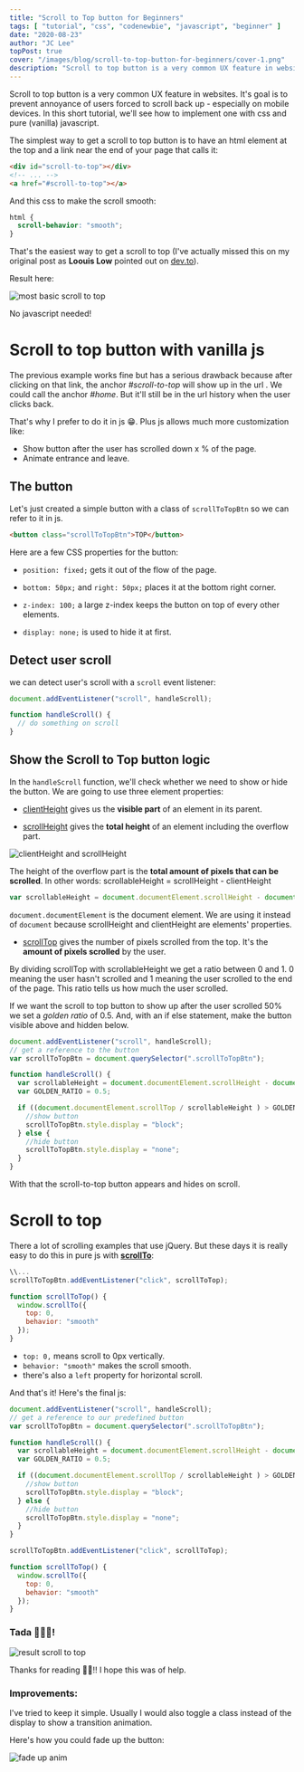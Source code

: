 ```yaml
---
title: "Scroll to Top button for Beginners"
tags: [ "tutorial", "css", "codenewbie", "javascript", "beginner" ]
date: "2020-08-23"
author: "JC Lee"
topPost: true
cover: "/images/blog/scroll-to-top-button-for-beginners/cover-1.png"
description: "Scroll to top button is a very common UX feature in websites. It's goal is to prevent annoyance of users forced to scroll back up - especially on mobile devices. In this short tutorial, we'll see how to implement one with css and pure (vanilla) javascript."
---
```


Scroll to top button is a very common UX feature in websites. It's goal is to prevent annoyance of users forced to scroll back up - especially on mobile devices. In this short tutorial, we'll see how to implement one with css and pure (vanilla) javascript.

The simplest way to get a scroll to top button is to have an html element at the top and a link near the end of your page that calls it:

```html
<div id="scroll-to-top"></div>
<!-- ... -->
<a href="#scroll-to-top"></a>
```

And this css to make the scroll smooth:

```css
html {
  scroll-behavior: "smooth";
}
```

That's the easiest way to get a scroll to top (I've actually missed this on my original post as **Loouis Low** pointed out on [dev.to](https://dev.to/ljcdev/scroll-to-top-button-in-vanilla-js-beginners-2nc)).

Result here:

![most basic scroll to top](https://codepen.io/ljc-dev/pen/XWNzNWQ?editors=1100)

No javascript needed!

# Scroll to top button with vanilla js

The previous example works fine but has a serious drawback because after clicking on that link, the anchor *#scroll-to-top* will show up in the url . We could call the anchor *#home*. But it'll still be in the url history when the user clicks back.

That's why I prefer to do it in js 😁. Plus js allows much more customization like:

- Show button after the user has scrolled down x % of the page.
- Animate entrance and leave.

## The button

Let's just created a simple button with a class of `scrollToTopBtn` so we can refer to it in js.

```html
<button class="scrollToTopBtn">TOP</button>
```

Here are a few CSS properties for the button:

-  `position: fixed;` gets it out of the flow of the page. 

-  `bottom: 50px;` and `right: 50px;` places it at the bottom right corner.
 
-  `z-index: 100;` a large z-index keeps the button on top of every other elements.

-  `display: none;` is used to hide it at first.

## Detect user scroll

we can detect user's scroll with a `scroll` event listener:

```js
document.addEventListener("scroll", handleScroll);

function handleScroll() {
  // do something on scroll
}
```

## Show the Scroll to Top button logic

In the `handleScroll` function, we'll check whether we need to show or hide the button. We are going to use three element properties: 

- [clientHeight](https://developer.mozilla.org/en-US/docs/Web/API/Element/clientHeight) gives us the **visible part** of an element in its parent.

- [scrollHeight](https://developer.mozilla.org/en-US/docs/Web/API/Element/scrollHeight) gives the **total height** of an element including the overflow part.

![clientHeight and scrollHeight](/images/blog/scroll-to-top-button-for-beginners/0.png)

The height of the overflow part is the **total amount of pixels that can be scrolled**. In other words: scrollableHeight = scrollHeight - clientHeight

```js
var scrollableHeight = document.documentElement.scrollHeight - document.documentElement.clientHeight;
```

`document.documentElement` is the document element. We are using it instead of `document` because scrollHeight and clientHeight are elements' properties.

- [scrollTop](https://developer.mozilla.org/en-US/docs/Web/API/Element/scrollTop) gives the number of pixels scrolled from the top. It's the **amount of pixels scrolled** by the user.

By dividing scrollTop with scrollableHeight we get a ratio between 0 and 1. 0 meaning the user hasn't scrolled and 1 meaning the user scrolled to the end of the page. This ratio tells us how much the user scrolled.

If we want the scroll to top button to show up after the user scrolled 50% we set a *golden ratio* of 0.5. And, with an if else statement, make the button visible above and hidden below.

```js
document.addEventListener("scroll", handleScroll);
// get a reference to the button
var scrollToTopBtn = document.querySelector(".scrollToTopBtn");

function handleScroll() {
  var scrollableHeight = document.documentElement.scrollHeight - document.documentElement.clientHeight;
  var GOLDEN_RATIO = 0.5;

  if ((document.documentElement.scrollTop / scrollableHeight ) > GOLDEN_RATIO) {
    //show button
    scrollToTopBtn.style.display = "block";
  } else {
    //hide button
    scrollToTopBtn.style.display = "none";
  }
}
```

With that the scroll-to-top button appears and hides on scroll.

# Scroll to top

There a lot of scrolling examples that use jQuery. But these days it is really easy to do this in pure js with [**scrollTo**](https://developer.mozilla.org/en-US/docs/Web/API/Window/scrollTo):

```js
\\...
scrollToTopBtn.addEventListener("click", scrollToTop);

function scrollToTop() {
  window.scrollTo({
    top: 0,
    behavior: "smooth"
  });
}
```
- `top: 0,` means scroll to 0px vertically.
- `behavior: "smooth"` makes the scroll smooth.
- there's also a `left` property for horizontal scroll.

And that's it! Here's the final js:  

```javascript
document.addEventListener("scroll", handleScroll);
// get a reference to our predefined button
var scrollToTopBtn = document.querySelector(".scrollToTopBtn");

function handleScroll() {
  var scrollableHeight = document.documentElement.scrollHeight - document.documentElement.clientHeight;
  var GOLDEN_RATIO = 0.5;

  if ((document.documentElement.scrollTop / scrollableHeight ) > GOLDEN_RATIO) {
    //show button
    scrollToTopBtn.style.display = "block";
  } else {
    //hide button
    scrollToTopBtn.style.display = "none";
  }
}

scrollToTopBtn.addEventListener("click", scrollToTop);

function scrollToTop() {
  window.scrollTo({
    top: 0,
    behavior: "smooth"
  });
}
```

### Tada 🎉🎉🎉!

![result scroll to top](https://codepen.io/ljc-dev/pen/QWGOpKp)

Thanks for reading 🥰🥰!! I hope this was of help.

### Improvements:

I've tried to keep it simple. Usually I would also toggle a class instead of the display to show a transition animation.

Here's how you could fade up the button:

![fade up anim](https://codepen.io/ljc-dev/pen/rNWYyjv?editors=0100)
